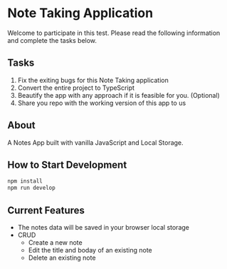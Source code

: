 # Note Taking Application

Welcome to participate in this test. Please read the following information and complete the tasks below.

## Tasks


1. Fix the exiting bugs for this Note Taking application
2. Convert the entire project to TypeScript
3. Beautify the app with any approach if it is feasible for you. (Optional)
4. Share you repo with the working version of this app to us

## About
A Notes App built with vanilla JavaScript and Local Storage.
## How to Start Development


```zsh
npm install
npm run develop
```

## Current Features

- The notes data will be saved in your browser local storage 
- CRUD
  - Create a new note
  - Edit the title and boday of an existing note
  - Delete an existing note 

